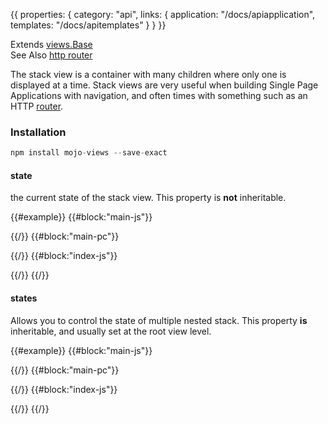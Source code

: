 {{
  properties: {
    category: "api",
    links: {
      application: "/docs/apiapplication",
      templates: "/docs/apitemplates"
    }
  }
}}

Extends [views.Base](/docs/apiviewsbase) <br />
See Also [http router](/docs/apirouter) <br />

The stack view is a container with many children where only one is displayed at a time.
Stack views are very useful when building Single Page Applications with navigation,
and often times with something such as an HTTP [router](/docs/apirouter).

### Installation

```javascript
npm install mojo-views --save-exact
```

#### state

the current state of the stack view. This property is **not** inheritable.

{{#example}}
{{#block:"main-js"}}
<!--
var views = require("mojo-views");

var HomeView = views.Base.extend({
  paper: "Home view"
});

var ContactView = views.Base.extend({
  paper: "Contact view"
});

var PagesView = views.Stack.extend({
  state: "home",
  children: {
    home: HomeView,
    contact: ContactView
  }
});

module.exports = views.Base.extend({
  paper: require("./main.pc"),
  children: {
    pages: PagesView
  }
});

-->
{{/}}
{{#block:"main-pc"}}
<!--
<a href="#" data-bind="{{ onClick: children.pages.state = 'home' }}">home</a>
<a href="#" data-bind="{{ onClick: children.pages.state = 'contact' }}">contact</a> <br />

{{ html: children.pages }}
-->
{{/}}
{{#block:"index-js"}}
<!--
var Application = require("mojo-application");
views           = require("mojo-views"),
paperclip       = require("mojo-paperclip@0.6.3");

var app = new Application();
app.use(views, paperclip);

app.views.register("main", require("./main"));

preview.element.appendChild(app.views.create("main").render());
-->
{{/}}
{{/}}


#### states

Allows you to control the state of multiple nested stack. This property **is** inheritable, and usually set at the root
view level.

{{#example}}
{{#block:"main-js"}}
<!--
var views = require("mojo-views");

var HomeView = views.Base.extend({
  paper: "Home view"
});

var ContactSubView1 = views.Base.extend({
  paper: "Contact subview 1"
});

var ContactSubView2 = views.Base.extend({
  paper: "Contact subview 2"
});

var ContactView = views.Stack.extend({
  children: {
    subview1: ContactSubView1,
    subview2: ContactSubView2
  }
});

var PagesView = views.Stack.extend({
  children: {
    home: HomeView,
    contact: ContactView
  }
});

module.exports = views.Base.extend({
  paper: require("./main.pc"),
  bindings: {
    "application.states": "states"
  },
  children: {
    pages: PagesView
  }
});

-->
{{/}}
{{#block:"main-pc"}}
<!--
<a href="#" data-bind="{{ onClick: application.states = { pages: 'home' } }}">home</a>
<a href="#" data-bind="{{ onClick: application.states = { pages: 'contact', contact: 'subview1' } }}">contact subview 1</a>
<a href="#" data-bind="{{ onClick: application.states = { pages: 'contact', contact: 'subview2' } }}">contact subview 2</a> <br />

{{ html: children.pages }}
-->
{{/}}
{{#block:"index-js"}}
<!--
var Application = require("mojo-application");
views           = require("mojo-views"),
paperclip       = require("mojo-paperclip@0.6.3");

var app = new Application({
  states: {
    pages: "contact",
    contact: "subview1"
  }
});
app.use(views, paperclip);

app.views.register("main", require("./main"));

preview.element.appendChild(app.views.create("main").render());
-->
{{/}}
{{/}}

<!--

TODO

extended documentation on router

-->
